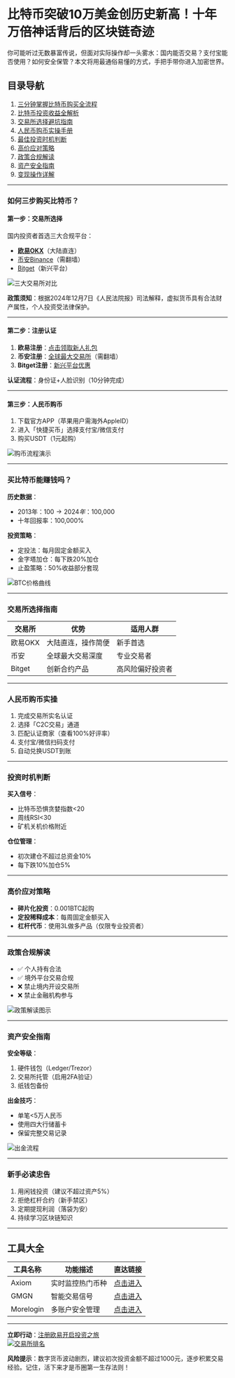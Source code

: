 # 比特币突破10万美金创历史新高！十年万倍神话背后的区块链奇迹

你可能听过无数暴富传说，但面对实际操作却一头雾水：国内能否交易？支付宝能否使用？如何安全保管？本文将用最通俗易懂的方式，手把手带你进入加密世界。

## 目录导航
1. [三分钟掌握比特币购买全流程](#如何三步购买比特币)
2. [比特币投资收益全解析](#买比特币能赚钱吗预期收益有多大)
3. [交易所选择避坑指南](#交易所怎么选)
4. [人民币购币实操手册](#人民币如何购买比特币或者狗狗币)
5. [最佳投资时机判断](#当下适合买比特币吗最佳购买时机是什么)
6. [高价应对策略](#比特币价格过高怎么办)
7. [政策合规解读](#中国不是禁止数字货币交易了吗怎么还能买)
8. [资产安全指南](#购买比特币安全吗会不会跑路如何保管)
9. [变现操作详解](#币圈挣钱了那出金麻烦吗)

---

### 如何三步购买比特币？<a name="如何三步购买比特币"></a>

#### 第一步：交易所选择
国内投资者首选三大合规平台：
- [**欧易OKX**](https://www.chouyi.world/zh-hans/join/18639032)（大陆直连）
- [币安Binance](https://accounts.binance.com/zh-CN/register?ref=36457687)（需翻墙）
- [Bitget](https://www.bitget.com/zh-CN/referral/register?from=referral&clacCode=VRNEYUTR)（新兴平台）

![三大交易所对比](https://ac63e02.webp.li/ouyi-binance-bitget.png)

**政策须知**：根据2024年12月7日《人民法院报》司法解释，虚拟货币具有合法财产属性，个人投资受法律保护。

---

#### 第二步：注册认证
1. **欧易注册**：[点击领取新人礼包](https://www.chouyi.world/zh-hans/join/18639032)
2. **币安注册**：[全球最大交易所](https://accounts.binance.com/zh-CN/register?ref=36457687)（需翻墙）
3. **Bitget注册**：[新兴平台优惠](https://www.bitget.com/zh-CN/referral/register?from=referral&clacCode=VRNEYUTR)

**认证流程**：身份证+人脸识别（10分钟完成）

---

#### 第三步：人民币购币
1. 下载官方APP（苹果用户需海外AppleID）
2. 进入「快捷买币」选择支付宝/微信支付
3. 购买USDT（1元起购）

![购币流程演示](https://ac63e02.webp.li/ouyichongzhi.png)

---

### 买比特币能赚钱吗？<a name="买比特币能赚钱吗预期收益有多大"></a>
**历史数据**：
- 2013年：$100 → 2024年：$100,000
- 十年回报率：100,000%

**投资策略**：
- 定投法：每月固定金额买入
- 金字塔加仓：每下跌20%加仓
- 止盈策略：50%收益部分套现

![BTC价格曲线](https://ac63e02.webp.li/btc-quxian.png)

---

### 交易所选择指南<a name="交易所怎么选"></a>
| 交易所   | 优势               | 适用人群         |
|----------|--------------------|------------------|
| 欧易OKX  | 大陆直连，操作简便 | 新手首选         |
| 币安     | 全球最大交易深度   | 专业交易者       |
| Bitget   | 创新合约产品       | 高风险偏好投资者 |

---

### 人民币购币实操<a name="人民币如何购买比特币或者狗狗币"></a>
1. 完成交易所实名认证
2. 选择「C2C交易」通道
3. 匹配认证商家（查看100%好评率）
4. 支付宝/微信扫码支付
5. 自动兑换USDT到账

---

### 投资时机判断<a name="当下适合买比特币吗最佳购买时机是什么"></a>
**买入信号**：
- 比特币恐惧贪婪指数<20
- 周线RSI<30
- 矿机关机价格附近

**仓位管理**：
- 初次建仓不超过总资金10%
- 每下跌10%加仓5%

---

### 高价应对策略<a name="比特币价格过高怎么办"></a>
- **碎片化投资**：0.001BTC起购
- **定投稀释成本**：每周固定金额买入
- **杠杆代币**：使用3L做多产品（仅限专业投资者）

---

### 政策合规解读<a name="中国不是禁止数字货币交易了吗怎么还能买"></a>
- ✅ 个人持有合法
- ✅ 境外平台交易合规
- ❌ 禁止境内开设交易所
- ❌ 禁止金融机构参与

![政策解读图示](https://ac63e02.webp.li/ouyi-zhifubao-002.png)

---

### 资产安全指南<a name="购买比特币安全吗会不会跑路如何保管"></a>
**安全等级**：
1. 硬件钱包（Ledger/Trezor）
2. 交易所托管（启用2FA验证）
3. 纸钱包备份

**出金技巧**：
- 单笔<5万人民币
- 使用四大行储蓄卡
- 保留完整交易记录

![出金流程](https://ac63e02.webp.li/chujin.jpg)

---

### 新手必读忠告
1. 用闲钱投资（建议不超过资产5%）
2. 拒绝杠杆合约（新手禁区）
3. 定期提现利润（落袋为安）
4. 持续学习区块链知识

---

## 工具大全
| 工具名称       | 功能描述                   | 直达链接                          |
|----------------|--------------------------|-----------------------------------|
| Axiom          | 实时监控热门币种          | [点击进入](https://axiom.trade)   |
| GMGN           | 智能交易信号              | [点击进入](https://gmgn.ai)       |
| Morelogin      | 多账户安全管理            | [点击进入](https://www.morelogin.com) |

---

**立即行动**：[注册欧易开启投资之旅](https://www.chouyi.world/zh-hans/join/18639032)  
[![交易所排名](https://fe095ec.webp.li/top-10-exchanges-001.jpg)](https://www.chouyi.world/zh-hans/join/18639032)

**风险提示**：数字货币波动剧烈，建议初次投资金额不超过1000元，逐步积累交易经验。记住，活下来才是币圈第一生存法则！